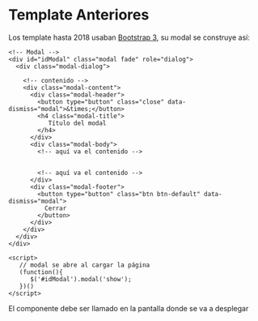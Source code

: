 # Template Anteriores

Los template hasta 2018 usaban [Bootstrap 3](https://getbootstrap.com/docs/3.4/javascript/#modals-options), su modal se construye así:

```django
<!-- Modal -->
<div id="idModal" class="modal fade" role="dialog">
  <div class="modal-dialog">

    <!-- contenido -->
    <div class="modal-content">
      <div class="modal-header">
        <button type="button" class="close" data-dismiss="modal">&times;</button>
        <h4 class="modal-title">
           Título del modal
        </h4>
      </div>
      <div class="modal-body">
        <!-- aquí va el contenido -->


        <!-- aquí va el contenido -->
      </div>
      <div class="modal-footer">
        <button type="button" class="btn btn-default" data-dismiss="modal">
          Cerrar
        </button>
      </div>
    </div>
  </div>
</div>

<script>
   // modal se abre al cargar la página 
   (function(){
      $('#idModal').modal('show');
   })()
</script>
```

El componente debe ser llamado en la pantalla donde se va a desplegar 
